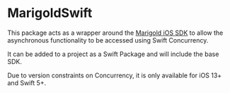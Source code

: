 # MarigoldSwift

This package acts as a wrapper around the [Marigold iOS SDK](https://github.com/sailthru/sailthru-mobile-ios-sdk) to allow the asynchronous functionality to be accessed using Swift Concurrency.

It can be added to a project as a Swift Package and will include the base SDK.

Due to version constraints on Concurrency, it is only available for iOS 13+ and Swift 5+.
